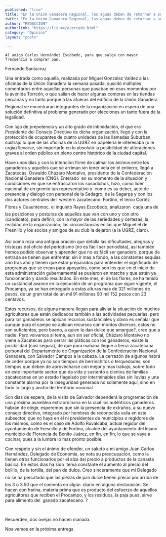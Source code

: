 ```yaml
---
published: "true"
title: "En la Unión Ganadera Regional, las aguas deben de retornar a su cauce natural"
twitt: "En la Unión Ganadera Regional, las aguas deben de retornar a su cauce natural"
author: "REDACCION"
authorlink: "https://ljz.mx/acercade.html"
category: "Opinión"
layout: "posts"

---
```



  
    Al amigo Carlos Hernández Escobedo, para que salga con mayor frecuencia a comprar pan.
  



  Fernando Santacruz



  Una entrada como aquella, realizada por Miguel González Valdez a las oficinas de la Unión Ganadera la semana pasada, suscitó múltiples comentarios entre aquellas personas que pasaban en esos momentos por la avenida Torreón, o que salían de hacer algunas compras en las tiendas cercanas y no tanto porque a las afueras del edificio de la Unión Ganadera Regional se encontraran integrantes de la organización en espera de una solución definitiva al problema generado por elecciones un tanto fuera de la legalidad.



  Con lujo de prepotencia y un alto grado de intimidación, el que era Presidente del Consejo Directivo de dicha organización, llegó y con la protección de ocupantes de cuatro unidades de las llamadas Suburban, sustrajo lo que de las oficinas de la UGRZ en papelería le interesaba (o le urgía) llevarse, sin importarle en lo absoluto la posibilidad de alteraciones graves al orden público en pleno centro histórico de la ciudad capital.



  Hace unos días y con la intención firme de calmar los ánimos entre los ganaderos y aquellos que se arriman sin tener vela en el entierro, llegó a Zacatecas, Oswaldo Cházaro Montalvo, presidente de la Confederación Nacional Ganadera (CNG). Enterado  en su momento de la situación y condiciones en que se enfrascaron los susodichos, hizo, como líder nacional de un gremio tan representativo y  como es su deber, acto de presencia y dialogó con personal de la Sedagro, de la Sagarpa y con los dos actores centrales del  western zacatecano: Fortino, el terco Cortéz Flores y Cuauhtémoc, el inquieto Rayas Escobedo, analizaron  cada una de las posiciones y posturas de aquellos que van con uno y con otro (candidato), para definir, con la mayor de las seriedades y certezas, la realidad de la organización, las circunstancias en las que Miguel el de Fresnillo y los socios y amigos de su club la dejaron (a la UGRZ, claro).



  Así como reza una antigua oración que detalla las dificultades, alegrías y tristezas del oficio del periodismo (no es fácil ser periodista), así también hemos podido observar y aprender que no es fácil ser ganadero, porque de entrada se tienen que enfrentar, sin ir mas a fondo, a las constantes sequías año tras año y tienen que estar preparados para entender el significado de programas que se crean para apoyarlos, como son los que en el inicio de esta administración gubernamental se pusieron en marcha y que están ya funcionando y dando resultados. En este mes, el de las flores, se ha tenido un sustancial avance en la ejecución de un programa que sigue vigente, el Procampo, ya se han entregado a estas alturas mas de 321 millones de pesos, de un gran total de un mil 91 millones 90 mil 152 pesos con 23 centavos.



  Estos recursos, de alguna manera llegan para aliviar la situación de muchos agricultores que están dedicados también a las actividades pecuarias, pero para los ganaderos se aplican recursos sustanciales y obvio es señalar que aunque para el campo se aplican recursos con montos diversos, estos no son suficientes, pero bueno, a quien le dan dulce que amargue?, creo que a nadie. Pero volvamos al tema, aun sin ser oficial, Cházaro Montalvo no viene a Zacatecas para cerrar las pláticas con los ganaderos, existe la posibilidad (casi segura), de que para mañana llegue a tierra zacatecana personal del Departamento de Organización de la Confederación Nacional Ganadera, con Salvador Campos a la cabeza. La cerrazón de algunos habrá de ceder porque ya no son tiempos de berrinchitos o terquedades, son tiempos que deben de aprovecharse con mejor y mas trabajo, sobre todo en este importante sector que da vida y sustento a cientos de familias zacatecanas en un estado flagelado por interminables días sin lluvias y una constante alarma por la inseguridad generada no solamente aquí, sino en todo lo largo y ancho del territorio nacional



  Son días de espera, de la visita de Salvador dependerá la programación de una próxima asamblea extraordinaria en la cual los auténticos ganaderos habrán de elegir, esperemos que sin la presencia de extraños, a su nuevo consejo directivo, integrado por hombres de reconocida valía en este subsector, que no haya en él ni presidentes de municipios o regidores de los mismos, como es el caso de Adolfo Ruvalcaba, actual regidor del ayuntamiento de Fresnillo y de Fortino, alcalde del ayuntamiento del lejano municipio de Florencia de Benito Juárez, en fin, en fin, lo que se vaya a cocinar, pues a la lumbre lo mas pronto posible.



  Con respeto y sin el ánimo de ofender, un saludo a mi amigo Juan Carlos Hernández, Delegado de Economía, se nota su preocupación, como la tienen otros funcionarios por el alza del precio a productos de la canasta básica. En estos días ha sido  tema constante el aumento al precio del bolillo, de la tortilla, del pan de dulce. Creo sinceramente que mi Delegado no se ha percatado que las piezas de pan dulce tienen precio por arriba de los 3 o 3.50 que el comenta en algún  diario en alguna declaración. Se hacen con harina, materia prima que es producto del esfuerzo de aquellos  agricultores que reciben el Procampo, y los residuos, la paja pues, sirve para alimento del  ganado zacatecano. ?



   



  Recuerden, dos ovejas no hacen manada.



  Nos vemos en la próxima entrega

